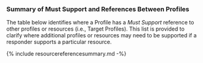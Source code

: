 ### Summary of Must Support and References Between Profiles
The table below identifies where a Profile has a *Must Support* reference to other profiles or resources (i.e., Target Profiles). This list is provided to clarify where additional profiles or resources may need to be supported if a responder supports a particular resource.

{% include resourcereferencesummary.md -%}